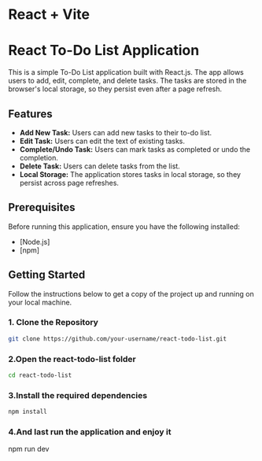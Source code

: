 # React + Vite

# React To-Do List Application

This is a simple To-Do List application built with React.js. The app allows users to add, edit, complete, and delete tasks. The tasks are stored in the browser's local storage, so they persist even after a page refresh.

## Features

- **Add New Task:** Users can add new tasks to their to-do list.
- **Edit Task:** Users can edit the text of existing tasks.
- **Complete/Undo Task:** Users can mark tasks as completed or undo the completion.
- **Delete Task:** Users can delete tasks from the list.
- **Local Storage:** The application stores tasks in local storage, so they persist across page refreshes.

## Prerequisites

Before running this application, ensure you have the following installed:

- [Node.js]
- [npm]

## Getting Started

Follow the instructions below to get a copy of the project up and running on your local machine.

### 1. Clone the Repository
```bash
git clone https://github.com/your-username/react-todo-list.git
```
### 2.Open the react-todo-list folder
```bash
cd react-todo-list
```

### 3.Install the required dependencies 
```bash 
npm install
```
### 4.And last run the application and enjoy it 
npm run dev
